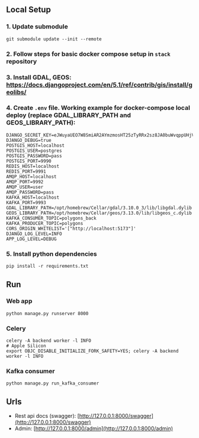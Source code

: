 ## Local Setup

### 1. Update submodule
```shell
git submodule update --init --remote
```

### 2. Follow steps for basic docker compose setup in `stack` repository

### 3. Install GDAL, GEOS: https://docs.djangoproject.com/en/5.1/ref/contrib/gis/install/geolibs/

### 4. Create `.env` file. Working example for docker-compose local deploy (replace GDAL_LIBRARY_PATH and GEOS_LIBRARY_PATH):
```dotenv
DJANGO_SECRET_KEY=eJWuyaUEO7W8SmiAR2AYmzmosHT25zTyRRx2sz8JA0buWvqppUHjVuFfESF9Vw4h
DJANGO_DEBUG=true
POSTGIS_HOST=localhost
POSTGIS_USER=postgres
POSTGIS_PASSWORD=pass
POSTGIS_PORT=9990
REDIS_HOST=localhost
REDIS_PORT=9991
AMQP_HOST=localhost
AMQP_PORT=9992
AMQP_USER=user
AMQP_PASSWORD=pass
KAFKA_HOST=localhost
KAFKA_PORT=9993
GDAL_LIBRARY_PATH=/opt/homebrew/Cellar/gdal/3.10.0_3/lib/libgdal.dylib
GEOS_LIBRARY_PATH=/opt/homebrew/Cellar/geos/3.13.0/lib/libgeos_c.dylib
KAFKA_CONSUMER_TOPIC=polygons_back
KAFKA_PRODUCER_TOPIC=polygons
CORS_ORIGIN_WHITELIST='["http://localhost:5173"]'
DJANGO_LOG_LEVEL=INFO
APP_LOG_LEVEL=DEBUG
```

### 5. Install python dependencies
```shell
pip install -r requirements.txt
```

## Run

### Web app
```shell
python manage.py runserver 8000
```

### Celery
```shell
celery -A backend worker -l INFO
# Apple Silicon
export OBJC_DISABLE_INITIALIZE_FORK_SAFETY=YES; celery -A backend worker -l INFO
```

### Kafka consumer
```shell
python manage.py run_kafka_consumer
```

## Urls
- Rest api docs (swagger): [http://127.0.0.1:8000/swagger](http://127.0.0.1:8000/swagger)
- Admin: [http://127.0.0.1:8000/admin](http://127.0.0.1:8000/admin)
